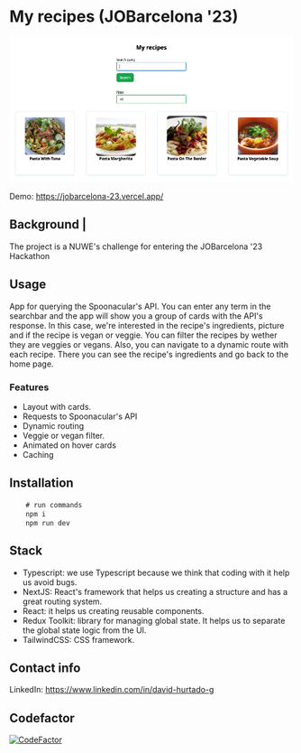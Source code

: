 # My recipes (JOBarcelona '23)

![alt text](./screenshot.png 'My recipes')

Demo: https://jobarcelona-23.vercel.app/

## Background |

The project is a NUWE's challenge for entering the JOBarcelona '23 Hackathon

## Usage

App for querying the Spoonacular's API. You can enter any term in the searchbar and the app will show you a group of cards with the API's response. In this case, we're interested in the recipe's ingredients, picture and if the recipe is vegan or veggie. You can filter the recipes by wether they are veggies or vegans. Also, you can navigate to a dynamic route with each recipe. There you can see the recipe's ingredients and go back to the home page.

### Features

- Layout with cards.
- Requests to Spoonacular's API
- Dynamic routing
- Veggie or vegan filter.
- Animated on hover cards
- Caching

## Installation

```shell
    # run commands
    npm i
    npm run dev

```

## Stack

- Typescript: we use Typescript because we think that coding with it help us avoid bugs.
- NextJS: React's framework that helps us creating a structure and has a great routing system.
- React: it helps us creating reusable components.
- Redux Toolkit: library for managing global state. It helps us to separate the global state logic from the UI.
- TailwindCSS: CSS framework.

## Contact info

LinkedIn: https://www.linkedin.com/in/david-hurtado-g

## Codefactor

[![CodeFactor](https://www.codefactor.io/repository/github/davidhurtadodev/jobarcelona-23/badge)](https://www.codefactor.io/repository/github/davidhurtadodev/jobarcelona-23)
